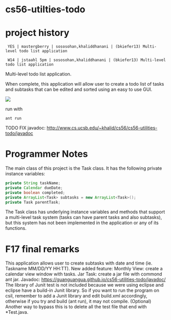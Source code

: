 cs56-utilties-todo
==================


project history
===============
```
 YES | mastergberry | sososohan,khaliddhanani | (bkiefer13) Multi-level todo list application

 W14 | jstaahl 5pm | sososohan,khaliddhanani | (bkiefer13) Multi-level todo list application
```

Multi-level todo list application.

When complete, this application will allow user to create a todo list of tasks and subtasks that can be edited and sorted using an easy to use GUI.

<img src="http://i742.photobucket.com/albums/xx64/khaliddhanani/todo_zpsd893facd.png">

run with 
```ant
ant run
```

TODO FIX javadoc: http://www.cs.ucsb.edu/~khalid/cs56/cs56-utilities-todo/javadoc

Programmer Notes
================

The main class of this project is the Task class. It has the following private instance variables:

```java
private String taskName;
private Calendar dueDate;
private boolean completed;
private ArrayList<Task> subtasks = new ArrayList<Task>();
private Task parentTask;
```

The Task class has underlying instance variables and methods that support a multi-level task system (tasks can have parent tasks and also subtasks), but this system has not been implemented in the application or any of its functions.

F17 final remarks
=================

This application allows user to create subtasks with date and time (ie. Taskname MM/DD/YY HH:TT). 
New added feature:
Monthly View: create a calendar view window with tasks.
Jar Task: create a jar file with commond ant jar.
Javadoc: https://guanguangua.github.io/cs56-utilities-todo/javadoc/
The library of Junit test is not included because we were using eclipse and eclipse have a build-in Junit library. So if you want to run the program on csil, remember to add a Junit library and edit build.xml accordingly, otherwise if you try and build (ant run), it may not compile. (Optional) Another way to bypass this is to delete all the test file that end with *Test.java.

